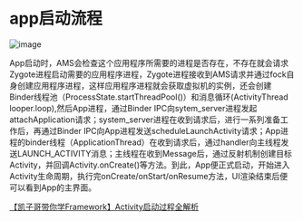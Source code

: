 # app启动流程
![image](https://img-blog.csdnimg.cn/20190423230238475.jpg "")

App启动时，AMS会检查这个应用程序所需要的进程是否存在，不存在就会请求Zygote进程启动需要的应用程序进程，Zygote进程接收到AMS请求并通过fock自身创建应用程序进程，这样应用程序进程就会获取虚拟机的实例，还会创建Binder线程池（ProcessState.startThreadPool()）和消息循环(ActivityThread looper.loop),然后App进程，通过Binder IPC向sytem_server进程发起attachApplication请求；system_server进程在收到请求后，进行一系列准备工作后，再通过Binder IPC向App进程发送scheduleLaunchActivity请求；App进程的binder线程（ApplicationThread）在收到请求后，通过handler向主线程发送LAUNCH_ACTIVITY消息；主线程在收到Message后，通过反射机制创建目标Activity，并回调Activity.onCreate()等方法。到此，App便正式启动，开始进入Activity生命周期，执行完onCreate/onStart/onResume方法，UI渲染结束后便可以看到App的主界面。

[【凯子哥带你学Framework】Activity启动过程全解析](https://www.jianshu.com/p/6037f6fda285)

